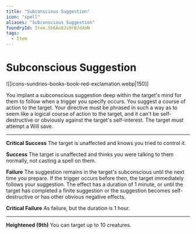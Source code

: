 ```yaml
---
title: "Subconscious Suggestion"
icon: "spell"
aliases: "Subconscious Suggestion"
foundryId: Item.Sb6Ao0Ji0rBJdXmN
tags:
  - Item
---
```


# Subconscious Suggestion
![[icons-sundries-books-book-red-exclamation.webp|150]]

You implant a subconscious suggestion deep within the target's mind for them to follow when a trigger you specify occurs. You suggest a course of action to the target. Your directive must be phrased in such a way as to seem like a logical course of action to the target, and it can't be self-destructive or obviously against the target's self-interest. The target must attempt a Will save.

* * *

**Critical Success** The target is unaffected and knows you tried to control it.

**Success** The target is unaffected and thinks you were talking to them normally, not casting a spell on them.

**Failure** The suggestion remains in the target's subconscious until the next time you prepare. If the trigger occurs before then, the target immediately follows your suggestion. The effect has a duration of 1 minute, or until the target has completed a finite suggestion or the suggestion becomes self-destructive or has other obvious negative effects.

**Critical Failure** As failure, but the duration is 1 hour.

* * *

**Heightened (9th)** You can target up to 10 creatures.
